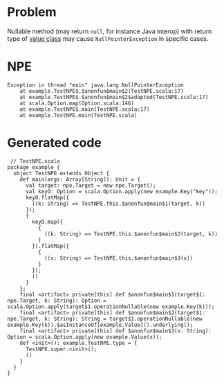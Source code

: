 # Problem
Nullable method (may return `null`, for instance Java interop) with return type of [value class](http://docs.scala-lang.org/sips/completed/value-classes.html) 
may cause `NullPointerException` in specific cases.

# NPE

```
Exception in thread "main" java.lang.NullPointerException
    at example.TestNPE$.$anonfun$main$2(TestNPE.scala:17)
    at example.TestNPE$.$anonfun$main$2$adapted(TestNPE.scala:17)
    at scala.Option.map(Option.scala:146)
    at example.TestNPE$.main(TestNPE.scala:17)
    at example.TestNPE.main(TestNPE.scala)

```

# Generated code 

```
 // TestNPE.scala
package example {
  object TestNPE extends Object {
    def main(args: Array[String]): Unit = {
      val target: npe.Target = new npe.Target();
      val keyO: Option = scala.Option.apply(new example.Key("key"));
      keyO.flatMap({
        ((k: String) => TestNPE.this.$anonfun$main$1(target, k))
      });
      {
        keyO.map({
          {
            ((k: String) => TestNPE.this.$anonfun$main$2(target, k))
          }
        }).flatMap({
          {
            ((x: String) => TestNPE.this.$anonfun$main$3(x))
          }
        });
        ()
      }
    };
    final <artifact> private[this] def $anonfun$main$1(target$1: npe.Target, k: String): Option = scala.Option.apply(target$1.operationNullable(new example.Key(k)));
    final <artifact> private[this] def $anonfun$main$2(target$1: npe.Target, k: String): String = target$1.operationNullable(new example.Key(k)).$asInstanceOf[example.Value]().underlying();
    final <artifact> private[this] def $anonfun$main$3(x: String): Option = scala.Option.apply(new example.Value(x));
    def <init>(): example.TestNPE.type = {
      TestNPE.super.<init>();
      ()
    }
  }
}
```
